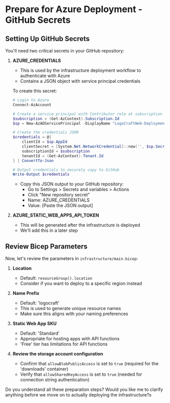 # Prepare for Azure Deployment - GitHub Secrets 
## Setting Up GitHub Secrets

You'll need two critical secrets in your GitHub repository:

1. **AZURE_CREDENTIALS**
    
    - This is used by the infrastructure deployment workflow to authenticate with Azure
    - Contains a JSON object with service principal credentials
    
    To create this secret:
    
    ```powershell
    # Login to Azure
    Connect-AzAccount
    
    # Create a service principal with Contributor role at subscription level
    $subscription = (Get-AzContext).Subscription.Id
    $sp = New-AzADServicePrincipal -DisplayName "LogoCraftWeb-Deployment" -Role "Contributor" -Scope "/subscriptions/$subscription"
    
    # Create the credentials JSON
    $credentials = @{
        clientId = $sp.AppId
        clientSecret = [System.Net.NetworkCredential]::new('', $sp.Secret).Password
        subscriptionId = $subscription
        tenantId = (Get-AzContext).Tenant.Id
    } | ConvertTo-Json
    
    # Output credentials to securely copy to GitHub
    Write-Output $credentials
    ```
    
    - Copy this JSON output to your GitHub repository:
        - Go to Settings > Secrets and variables > Actions
        - Click "New repository secret"
        - Name: AZURE_CREDENTIALS
        - Value: [Paste the JSON output]
2. **AZURE_STATIC_WEB_APPS_API_TOKEN**
    
    - This will be generated after the infrastructure is deployed
    - We'll add this in a later step

## Review Bicep Parameters

Now, let's review the parameters in `infrastructure/main.bicep`:

1. **Location**
    
    - Default: `resourceGroup().location`
    - Consider if you want to deploy to a specific region instead
2. **Name Prefix**
    
    - Default: 'logocraft'
    - This is used to generate unique resource names
    - Make sure this aligns with your naming preferences
3. **Static Web App SKU**
    
    - Default: 'Standard'
    - Appropriate for hosting apps with API functions
    - 'Free' tier has limitations for API functions
4. **Review the storage account configuration**
    
    - Confirm that `allowBlobPublicAccess` is set to `true` (required for the 'downloads' container)
    - Verify that `allowSharedKeyAccess` is set to `true` (needed for connection string authentication)

Do you understand all these preparation steps? Would you like me to clarify anything before we move on to actually deploying the infrastructure?s

